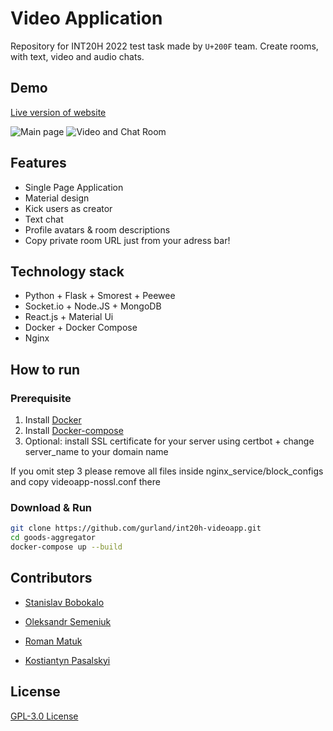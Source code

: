 # Video Application
Repository for INT20H 2022 test task made by `U+200F` team.
Create rooms, with text, video and audio chats.

## Demo
[Live version of website](https://int20h-videoapp.fun/)

![Main page](https://i.imgur.com/uTJXnOf.png)
![Video and Chat Room](https://i.imgur.com/UDEVlSU.png)

## Features
- Single Page Application
- Material design
- Kick users as creator
- Text chat
- Profile avatars & room descriptions
- Copy private room URL just from your adress bar!

## Technology stack
- Python + Flask + Smorest + Peewee
- Socket.io + Node.JS + MongoDB
- React.js + Material Ui
- Docker + Docker Compose
- Nginx

## How to run

### Prerequisite
1. Install [Docker](https://docs.docker.com/get-docker/)
2. Install [Docker-compose](https://docs.docker.com/compose/install/)
3. Optional: install SSL certificate for your server using certbot + change server_name to your domain name

If you omit step 3 please remove all files inside nginx_service/block_configs and copy videoapp-nossl.conf there

### Download & Run
```sh
git clone https://github.com/gurland/int20h-videoapp.git
cd goods-aggregator
docker-compose up --build
```

## Contributors

- [Stanislav Bobokalo](https://github.com/gurland/)

- [Oleksandr Semeniuk](https://github.com/dvoyakiy)

- [Roman Matuk](https://github.com/r666666)

- [Kostiantyn Pasalskyi](https://github.com/kiririnou)


## License
[GPL-3.0 License](https://github.com/gurland/int20h-videoapp/blob/main/LICENSE)
